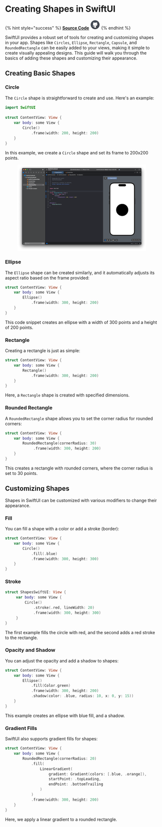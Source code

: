 # Creating Shapes in SwiftUI

{% hint style="success" %}
[**Source Code**](../../../src/SwiftUICookbook/SwiftUICookbook/ShapesSwiftUI.swift) <img src="../../.gitbook/assets/github-logo-icon.svg" alt="" data-size="original">
{% endhint %}

SwiftUI provides a robust set of tools for creating and customizing shapes in your app. Shapes like `Circles`, `Ellipse`, `Rectangle`, `Capsule`, and `RoundedRectangle` can be easily added to your views, making it simple to create visually appealing designs. This guide will walk you through the basics of adding these shapes and customizing their appearance.

## Creating Basic Shapes

### Circle

The `Circle` shape is straightforward to create and use. Here's an example:

```swift
import SwiftUI

struct ContentView: View {
    var body: some View {
        Circle()
            .frame(width: 200, height: 200)
    }
}
```

In this example, we create a `Circle` shape and set its frame to 200x200 points.

<figure><img src="../../.gitbook/assets/Screenshot 2024-06-11 at 8.55.04 PM.png" alt=""><figcaption></figcaption></figure>

### Ellipse

The `Ellipse` shape can be created similarly, and it automatically adjusts its aspect ratio based on the frame provided:

```swift
struct ContentView: View {
    var body: some View {
        Ellipse()
            .frame(width: 300, height: 200)
    }
}
```

This code snippet creates an ellipse with a width of 300 points and a height of 200 points.

### Rectangle

Creating a rectangle is just as simple:

```swift
struct ContentView: View {
    var body: some View {
        Rectangle()
            .frame(width: 300, height: 200)
    }
}
```

Here, a `Rectangle` shape is created with specified dimensions.

### Rounded Rectangle

A `RoundedRectangle` shape allows you to set the corner radius for rounded corners:

```swift
struct ContentView: View {
    var body: some View {
        RoundedRectangle(cornerRadius: 30)
             .frame(width: 300, height: 200)
    }
}
```

This creates a rectangle with rounded corners, where the corner radius is set to 30 points.

## Customizing Shapes

Shapes in SwiftUI can be customized with various modifiers to change their appearance.

### Fill

You can fill a shape with a color or add a stroke (border):

```swift
struct ContentView: View {
    var body: some View {
        Circle()
            .fill(.blue)
            .frame(width: 300, height: 300)
    }
}
```

### Stroke

```swift
struct ShapesSwiftUI: View {
     var body: some View {
         Circle()
             .stroke(.red, lineWidth: 20)
             .frame(width: 300, height: 300)
     }
}
```

The first example fills the circle with red, and the second adds a red stroke to the rectangle.

### Opacity and Shadow

You can adjust the opacity and add a shadow to shapes:

```swift
struct ContentView: View {
    var body: some View {
        Ellipse()
            .fill(Color.green)
            .frame(width: 300, height: 200)
            .shadow(color: .blue, radius: 10, x: 0, y: 15))
    }
}
```

This example creates an ellipse with blue fill, and a shadow.

### Gradient Fills

SwiftUI also supports gradient fills for shapes:

```swift
struct ContentView: View {
    var body: some View {
        RoundedRectangle(cornerRadius: 20)
            .fill(
                LinearGradient(
                    gradient: Gradient(colors: [.blue, .orange]),
                    startPoint: .topLeading,
                    endPoint: .bottomTrailing
                )
            )
            .frame(width: 300, height: 200)
    }
}
```

Here, we apply a linear gradient to a rounded rectangle.
